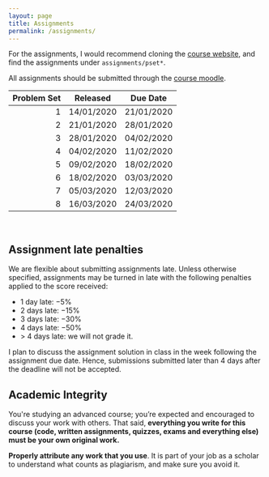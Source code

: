 ```yaml
---
layout: page
title: Assignments
permalink: /assignments/
---
```


For the assignments, I would recommend cloning the [course
website](https://github.com/kayceesrk/cs6225_s20_iitm), and find the assignments
under `assignments/pset*`. 

All assignments should be submitted through the [course
moodle](https://courses.iitm.ac.in/course/view.php?id=5339). 

| Problem Set | Released | Due Date |
|------------:|----------|----------|
| 1 | 14/01/2020 | 21/01/2020 |
| 2 | 21/01/2020 | 28/01/2020 |
| 3 | 28/01/2020 | 04/02/2020 |
| 4 | 04/02/2020 | 11/02/2020 |
| 5 | 09/02/2020 | 18/02/2020 |
| 6 | 18/02/2020 | 03/03/2020 |
| 7 | 05/03/2020 | 12/03/2020 |
| 8 | 16/03/2020 | 24/03/2020 |

<br/>

## Assignment late penalties

We are flexible about submitting assignments late. Unless otherwise specified,
assignments may be turned in late with the following penalties applied to the
score received:

* 1 day late: −5%
* 2 days late: −15%
* 3 days late: −30%
* 4 days late: −50%
* &gt; 4 days late: we will not grade it. 

I plan to discuss the assignment solution in class in the week following the
assignment due date. Hence, submissions submitted later than 4 days after the
deadline will not be accepted. 

## Academic Integrity

You're studying an advanced course; you’re expected and encouraged to discuss
your work with others. That said, **everything you write for this course (code,
written assignments, quizzes, exams and everything else) must be your own
original work.**

**Properly attribute any work that you use**. It is part of your job as a
scholar to understand what counts as plagiarism, and make sure you avoid it.
